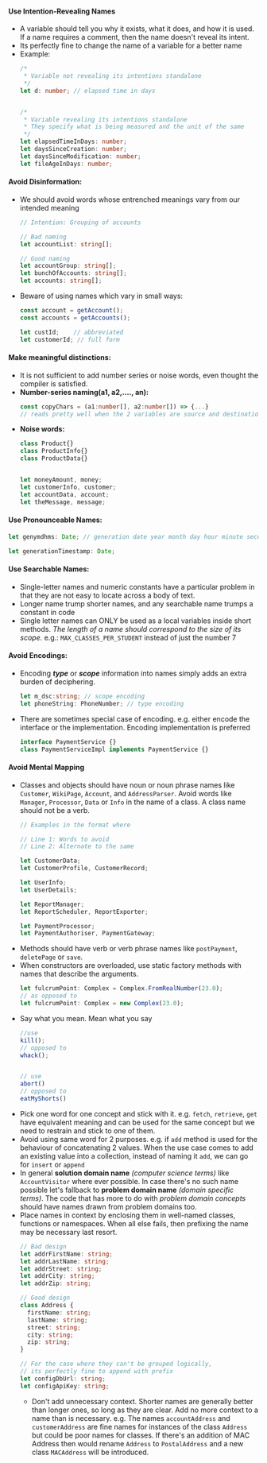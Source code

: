 #### Use Intention-Revealing Names
- A variable should tell you why it exists, what it does, and how it is used. If a name requires a comment, then the name doesn't reveal its intent.
- Its perfectly fine to change the name of a variable for a better name
- Example:
  ``` ts
  /*
   * Variable not revealing its intentions standalone
   */
  let d: number; // elapsed time in days
  
  
  /*
   * Variable revealing its intentions standalone
   * They specify what is being measured and the unit of the same
   */
  let elapsedTimeInDays: number;
  let daysSinceCreation: number;
  let daysSinceModification: number;
  let fileAgeInDays: number;
  ```

#### Avoid Disinformation:
- We should avoid words whose entrenched meanings vary from our intended meaning
  ```ts
  // Intention: Grouping of accounts
  
  // Bad naming
  let accountList: string[];
  
  // Good naming
  let accountGroup: string[];
  let bunchOfAccounts: string[];
  let accounts: string[];
  ```
- Beware of using names which vary in small ways:
  ```ts
  const account = getAccount();
  const accounts = getAccounts();
  
  let custId;    // abbreviated
  let customerId; // full form
  ```

#### Make meaningful distinctions:
- It is not sufficient to add number series or noise words, even thought the compiler is satisfied.
- **Number-series naming(a1, a2,...., an):**
  ```ts
  const copyChars = (a1:number[], a2:number[]) => {...}
  // reads pretty well when the 2 variables are source and destination
  ```
- **Noise words:**
  ```ts
  class Product{}
  class ProductInfo{}
  class ProductData{}
  
  
  let moneyAmount, money;
  let customerInfo, customer;
  let accountData, account;
  let theMessage, message;
  ```

#### Use Pronounceable Names:
```ts
let genymdhms: Date; // generation date year month day hour minute second

let generationTimestamp: Date;
```
#### Use Searchable Names:
- Single-letter names and numeric constants have a particular problem in that they are not easy to locate across a body of text.
- Longer name trump shorter names, and any searchable name trumps a constant in code
- Single letter names can ONLY be used as a local variables inside short methods. *The length of a name should correspond to the size of its scope.* e.g.: `MAX_CLASSES_PER_STUDENT` instead of just the number 7

#### Avoid Encodings:
- Encoding ***type*** or ***scope*** information into names simply adds an extra burden of deciphering.
  ```ts
  let m_dsc:string; // scope encoding
  let phoneString: PhoneNumber; // type encoding
  ```
- There are sometimes special case of encoding. e.g. either encode the interface or the implementation. Encoding implementation is preferred
  ```ts
  interface PaymentService {}
  class PaymentServiceImpl implements PaymentService {}
  ```

#### Avoid Mental Mapping
- Classes and objects should have noun or noun phrase names like `Customer`, `WikiPage`, `Account`, and `AddressParser`. Avoid words like `Manager`, `Processor`, `Data` or `Info` in the name of a class. A class name should not be a verb.
  ```ts
  // Examples in the format where 
  
  // Line 1: Words to avoid
  // Line 2: Alternate to the same
  
  let CustomerData;
  let CustomerProfile, CustomerRecord;
  
  let UserInfo;
  let UserDetails;
  
  let ReportManager;
  let ReportScheduler, ReportExporter;
  
  let PaymentProcessor;
  let PaymentAuthoriser, PaymentGateway;
  ```
- Methods should have verb or verb phrase names like `postPayment`, `deletePage` or `save`.
- When constructors are overloaded, use static factory methods with names that describe the arguments.
  ```ts
  let fulcrumPoint: Complex = Complex.FromRealNumber(23.0);
  // as opposed to
  let fulcrumPoint: Complex = new Complex(23.0);
  ```
- Say what you mean. Mean what you say
  ```ts
  //use
  kill();
  // opposed to 
  whack();
  
  
  // use
  abort()
  // opposed to
  eatMyShorts()
  ```
- Pick one word for one concept and stick with it. e.g. `fetch`, `retrieve`, `get` have equivalent meaning and can be used for the same concept but we need to restrain and stick to one of them.
- Avoid using same word for 2 purposes. e.g. if `add` method is used for the behaviour of concatenating 2 values. When the use case comes to add an existing value into a collection, instead of naming it `add`, we can go for `insert` or `append` 
- In general **solution domain name** *(computer science terms)* like `AccountVisitor` where ever possible. In case there's no such name possible let's fallback to **problem domain name** *(domain specific terms)*. The code that has more to do with *problem domain concepts* should have names drawn from problem domains too.
- Place names in context by enclosing them in well-named classes, functions or namespaces. When all else fails, then prefixing the name may be necessary last resort.
  ```ts
  // Bad design
  let addrFirstName: string;
  let addrLastName: string;
  let addrStreet: string;
  let addrCity: string;
  let addrZip: string;

  // Good design
  class Address {
    firstName: string;
    lastName: string;
    street: string;
    city: string;
    zip: string;
  }
  
  // For the case where they can't be grouped logically, 
  // its perfectly fine to append with prefix
  let configDbUrl: string;
  let configApiKey: string;
  ```
  - Don't add unnecessary context. Shorter names are generally better than longer ones, so long as they are clear. Add no more context to a name than is necessary. e.g. The names `accountAddress` and `customerAddress` are fine names for instances of the class `Address` but could be poor names for classes. If there's an addition of MAC Address then would rename `Address` to `PostalAddress` and a new class `MACAddress` will be introduced.